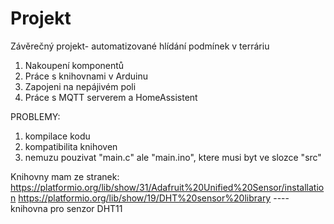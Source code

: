 # Projekt
Závěrečný projekt- automatizované hlídání podmínek v terráriu

1. Nakoupení komponentů
2. Práce s knihovnami v Arduinu
3. Zapojeni na nepájivém poli
4. Práce s MQTT serverem a HomeAssistent










PROBLEMY:
1. kompilace kodu
2. kompatibilita knihoven
3. nemuzu pouzivat "main.c" ale "main.ino", ktere musi byt ve slozce "src"

Knihovny mam ze stranek:
https://platformio.org/lib/show/31/Adafruit%20Unified%20Sensor/installation
https://platformio.org/lib/show/19/DHT%20sensor%20library ---- knihovna pro senzor DHT11

